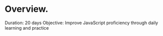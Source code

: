 <h1><strong>Overview</strong>.</h1>
Duration: 20 days
Objective: Improve JavaScript proficiency through daily learning and practice
